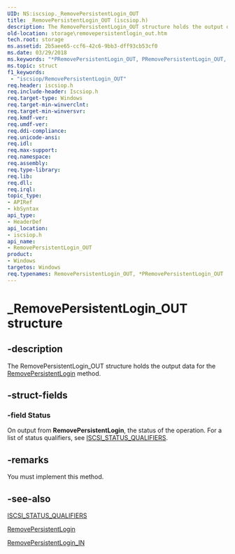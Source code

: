 ```yaml
---
UID: NS:iscsiop._RemovePersistentLogin_OUT
title: _RemovePersistentLogin_OUT (iscsiop.h)
description: The RemovePersistentLogin_OUT structure holds the output data for the RemovePersistentLogin method.
old-location: storage\removepersistentlogin_out.htm
tech.root: storage
ms.assetid: 2b5aee65-ccf6-42c6-9bb3-dff93cb53cf0
ms.date: 03/29/2018
ms.keywords: "*PRemovePersistentLogin_OUT, PRemovePersistentLogin_OUT, PRemovePersistentLogin_OUT structure pointer [Storage Devices], RemovePersistentLogin_OUT, RemovePersistentLogin_OUT structure [Storage Devices], _RemovePersistentLogin_OUT, iscsiop/PRemovePersistentLogin_OUT, iscsiop/RemovePersistentLogin_OUT, storage.removepersistentlogin_out, structs-iSCSI_59f0b686-33c3-47be-9bd7-89d14f3ffc7b.xml"
ms.topic: struct
f1_keywords:
 - "iscsiop/RemovePersistentLogin_OUT"
req.header: iscsiop.h
req.include-header: Iscsiop.h
req.target-type: Windows
req.target-min-winverclnt: 
req.target-min-winversvr: 
req.kmdf-ver: 
req.umdf-ver: 
req.ddi-compliance: 
req.unicode-ansi: 
req.idl: 
req.max-support: 
req.namespace: 
req.assembly: 
req.type-library: 
req.lib: 
req.dll: 
req.irql: 
topic_type:
- APIRef
- kbSyntax
api_type:
- HeaderDef
api_location:
- iscsiop.h
api_name:
- RemovePersistentLogin_OUT
product:
- Windows
targetos: Windows
req.typenames: RemovePersistentLogin_OUT, *PRemovePersistentLogin_OUT
---
```


# _RemovePersistentLogin_OUT structure


## -description


The RemovePersistentLogin_OUT structure holds the output data for the <a href="https://docs.microsoft.com/windows-hardware/drivers/storage/removepersistentlogin">RemovePersistentLogin</a> method.


## -struct-fields




### -field Status

On output from <b>RemovePersistentLogin</b>, the status of the operation. For a list of status qualifiers, see <a href="https://docs.microsoft.com/windows-hardware/drivers/storage/iscsi-status-qualifiers">ISCSI_STATUS_QUALIFIERS</a>.


## -remarks



You must implement this method.




## -see-also




<a href="https://docs.microsoft.com/windows-hardware/drivers/storage/iscsi-status-qualifiers">ISCSI_STATUS_QUALIFIERS</a>



<a href="https://docs.microsoft.com/windows-hardware/drivers/storage/removepersistentlogin">RemovePersistentLogin</a>



<a href="https://docs.microsoft.com/windows-hardware/drivers/ddi/content/iscsiop/ns-iscsiop-_removepersistentlogin_in">RemovePersistentLogin_IN</a>
 

 


